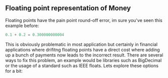 ## Floating point representation of Money

Floating points have the pain point round-off error, im sure you've seen this example before:

```python
0.1 + 0.2 = 0.300000000004
```

This is obviously problematic in most application but certainly in financial applications where drifitng floating points have a direct cost where adding up a bunch of payments now leads to the incorrect result. There are several ways to fix this problem, an example would be libraries such as BigDecimal or the usage of a standard such as IEEE floats. Lets explore these options for a bit:

